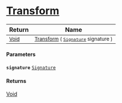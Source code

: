 # [Transform](./SimpleRenderingTransformation-100663461.md)



| Return | Name | 
| --- | --- | 
| <sub>[Void](https://docs.microsoft.com/en-us/dotnet/api/System.Void)</sub>| <sub>[Transform](./SimpleRenderingTransformation-100663461.md) ( [`Signature`](./../Signature.md) signature )</sub>| <br>


#### Parameters
**`signature`**  [`Signature`](./../Signature.md)<br>
#### Returns
[Void](https://docs.microsoft.com/en-us/dotnet/api/System.Void)